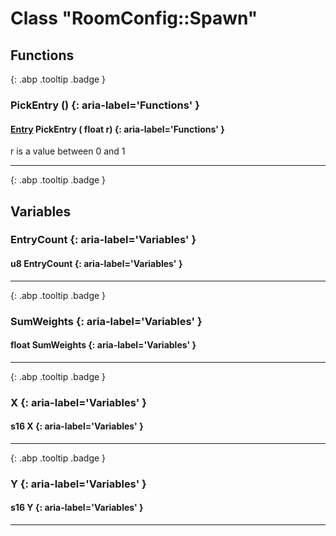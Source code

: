 # Class "RoomConfig::Spawn"
## Functions
[ ](#){: .abp .tooltip .badge }
### PickEntry () {: aria-label='Functions' }
####  [Entry](../RoomConfig_Entry) PickEntry ( float r)  {: aria-label='Functions' }
r is a value between 0 and 1 
___ 
[ ](#){: .abp .tooltip .badge }
## Variables
### EntryCount {: aria-label='Variables' }
#### u8 EntryCount  {: aria-label='Variables' }

___ 
[ ](#){: .abp .tooltip .badge }
### SumWeights {: aria-label='Variables' }
#### float SumWeights  {: aria-label='Variables' }

___ 
[ ](#){: .abp .tooltip .badge }
### X {: aria-label='Variables' }
#### s16 X  {: aria-label='Variables' }

___ 
[ ](#){: .abp .tooltip .badge }
### Y {: aria-label='Variables' }
#### s16 Y  {: aria-label='Variables' }

___ 
